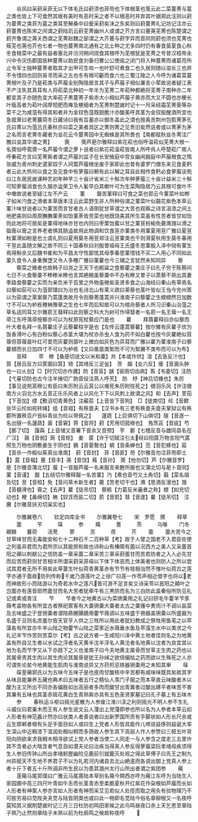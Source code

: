 <!-- { "loadSidebar": true } -->
　　谷风曰采葑采菲无以下体毛氏曰葑须也菲芴也下体根茎也笺云此二菜蔓菁与葍之类也皆上下可食然其根有美时有恶时采之者不以根恶时并弃其叶据郑此注则以葑为蔓菁之类菲为葍之类耳至解桑中曰爰采葑矣沬之东矣则曰葑蔓菁礼记坊记注亦云葑蔓菁也陈宋之间谓之葑陆玑云葑芜菁幽州人或谓之芥方言曰蘴荛芜菁也陈楚谓之葑齐鲁谓之荛关西谓之芜菁赵魏之部谓之大芥蘴与葑字异而音同则葑也须也芜菁也薞芜也荛也芥也七者一物也蔓菁南北通有之北土种之尤多四时仍有春食苗夏食心秋冬食根菜中之最有益者塞北并汾河朔间烧食其根呼为芜根犹是芜菁之号昔汉桓帝永兴中令灾伤郡国皆种蔓菁以助民食刘备归曹公公使觇之闭门将入种蔓菁而诸葛亮所止令军士独种蔓菁者取其才出甲可生啖一也叶舒可煮食二也久居则随以滋长三也弃不令惜四也回则易寻而采之五也冬有根可斸而食六也三蜀江陵之人今呼为诸葛菜蔓菁根叶及子乃是菘类与芦菔全别陶隐居言其子与芦菔子相似兼言小荤故说者疑江表不产注失其真耳有人将菘菜北种初一年半为芜菁二年菘种都絶将芜菁子南种亦二年都变其子亦随色变大率菘子黒蔓菁子紫赤大小相似芦菔子黄赤而大又不圆也亦梗长叶瘦高者为菘叶阔厚短肥而庳及梗细者为芜菁荆楚嵗时记十一月采经霜芜菁葵等杂菜干之为咸菹有得其和者并为金钗色菹既甜脆汁亦酸美呼其茎为金钗股醒酒所宜也急就章曰老菁蘘荷冬日藏诗曰我有旨蓄亦以御冬盖此之谓也按禹贡荆州包匦菁茅孔氏曰菁以为菹吕氏春秋亦曰菜之美者具区之菁则菁之见贵旧矣然说者或以菁茅为茅之名而言老菁冬藏者为韭花云今蔓菁园中无蜘蛛是其所畏也【南都赋秋韭冬菁注广雅曰韭其华谓之菁】
　　葖
　　葖芦萉尔雅释曰紫花菘也俗呼温菘似芜菁大根一名葖俗呼雹葖一名芦菔今谓之萝卜说者曰紫花菘温菘皆南人所呼呉人呼楚菘广南人呼秦菘方言曰芜菁紫者谓之芦菔刘盆子在长安掖庭中宫女幽闲掘庭中芦菔根食之隋张威为青州刺史遣家奴于人间鬻芦菔根坐废于家即此也昔有婆罗门僧东来见食麦麫者云此大热何以食之及见食中有萝菔曰赖有此以解之耳自此相传食麫必食萝菔谈苑曰江东居民嵗课种艺初年种芋三十亩计省米三十斛次年种萝菔三十亩计益米三十斛可知萝菔消食也久服亦澁荣卫令人髪早白其嫰叶可为生菜陶隐居乃云其根可食叶不中噉故说者至疑江左不产云
　　菫
　　齧苦菫释曰可食之菜也郭云今菫菜叶如栁子如米汋食之滑者本草唐本注云此菜野生非人所种俗谓之菫菜叶似蕺花紫色本草云菫汁味甘说者以为菫苦而言甘者古人语倒犹甘草谓之大苦也观緜之诗言沮漆之间土地肥美则曰周原膴膴菫荼如饴菫荼皆苦菜也地既饶美其所生菜虽有性苦者皆甘如饴则此地将可居矣是菫得地味亦甘也内则曰枣栗饴蜜以甘之菫荁枌榆免薧滫瀡以滑之脂膏以膏之言养老者惧其肠澁故用此物调和饮食荁亦菫类冬用菫夏用荁广雅曰夏荁秋菫滑如粉是也士虞礼则曰夏用葵冬用荁郑注云荁菫类也干则滑夏秋用生葵冬春用干荁此盖随文解之故不同三十国春秋曰刘殷曽祖母王氏盛冬思菫殷入泽中恸有菫生焉得斛余又后魏书崔和为平昌太守性鄙恡其母季春思菫惜钱不买二人用心不同如此菫久食令人身重懈墯又令人多睡广雅曰菫藋也今三辅之言犹然未知同异
　　藜
　　藜菜之微者也故韩子曰尧之王天下也粝粱之食藜藿之羮庄子曰孔子穷于陈蔡间七日不火食藜羮不糁糁米糁也言其絶粮虽藜羮中不办有糁又曽子以蒸藜不熟出其妻季路食藜藿之实而为亲负米于百里之外物虽微矣圣贤多食之山海经曰秦山有草焉名曰藜如荻可以为菹郭璞曰为治也毛诗北山有莱义疏曰莱藜也茎叶皆似王刍今兖州蒸以为茹谓之莱案藜乃蒿蓬类故月令则藜莠蓬蒿并兴淮南子曰藜藿之生蝡蝡然日加数寸不可以为栌栋楩柟豫章之生也七年而后知故可以为棺舟藜者人所习识秦山治菹之草名适同耳又尔雅葥王蔧释曰此则藜之科大为树可作埽彗者一名葥一名王蔧一名王帚江东呼落帚按藜亦可以为杖原宪杖藜应门是也
　　藋
　　拜蔏藋释曰亦似藜而叶大者名拜一名蔏藋庄子云藜藋柱宇是也【左传云蓬蒿藜藋】按尔雅有灰藋子炊为饭香滑叶心有白粉似藜心赤茎大堪为杖亦杀虫人食为药不如白藋也按今灰藋絶似苜蓿但苜蓿苗叶红可爱而灰藋则苗叶上微白如灰色为异耳而广雅以藋为菫淮南子曰藜藋蝡而长日加四寸不可以为栌栋【又曰蔐苗类絮而不可为絮黂不类布而可以为布】
　　音释
　　苹　糁【桑感切说文以米和羮】共【本或作供】湆【去急反汁也】筥【居吕反方曰筐圎曰筥】锜【其绮反三足釡】　茨　衂【女六反】瘘【音漏头肿也一曰乆创】□【时冗切亦作尰】防【音盲】龋【驱雨切齿病】蒍【韦委切】注防【弋菙切防也古今注羊捶切广韵音役注燕人呼芡】　防　杼【神吕切橡也】朱厉【事见说苑莒穆公有臣曰朱厉附云云莒公以难死朱厉附徃死之】徴羽乐风【许注徴南方火羽北方水五音正乐乐风者上以风化下下以风刺上故谓之风】和【去声】芰茄【下音加】缥【敷沼切青黄色】注薢茩【上音皆下音狗】　□【徒南切】纶【音鳏张华云纶如宛转绳】组【音祖】有秩啬夫【汉书乡有三老有秩啬夫啬夫掌狱讼有秩郡所置秩百户皆紏青丝为纶以带佩之】　　蘧蔬【上巨俱切下山俱切】隧【音遂一名出隧一名蘧蔬】菌【音窘】蒋【音将】葑【芳用切菰根也】　鳬茨茈【音疵】芍【都了切】　藷藇【上音储又音署下音余又音预】　芋　郪【七稽反音与雌同县名在广汉】　蒻【音弱】蒟【音矩】　姜　蓲【许于切赋注引太经曰阳蓲万物言阳气蓲照生万物也阴敷姜生于阴也】鷃【音晏鴽也】蜩【音条蝉也】范【音犯蜂也】蔱【音杀一作榝似茱萸出淮南】　葑【音封】　菲【音匪】芴【尔雅音勿注菲芴即土】葍【音福】蘴【音丰】荛【音饶】薞【音孙】　葖【他勿切】芦【尔雅音罗】萉【尔雅音蒲北切】菔【一音服芦菔一名来服言来麰所服也又蒲北切与萉卜音同】　菫【音谨】　齧【五结切尔雅释齧一名苦菫】汋【煮也音芍又土角切】蕺【菜名爼及切】荁【音桓】免【音问草木新生者】薧【苦老切干也】滫【思酒反溲也】瀡【音髓滑也】膏之【去声】藋【徒吊切】　藜粝【力葛反米麄者之称】蝡【如兖切动也】楩【鼻绵切】柟【奴含而盐二切】葥【音箭】彗【音遂】藋【徒吊切】　注黂【尔雅音扶刃切枲实也】



　　尔雅翼卷六
　　钦定四库全书
　　尔雅翼卷七
　　宋　罗愿　撰
　　释草
　　蘦　　　苄　　　菋　　　参
　　薚　　　蓍　　　茨　　　乌喙
　　门冬　　顚棘　　蘘荷　　活茺
　　蓼　　　苏　　　荏　　　芥
　　蘦
　　蘦大苦今之甘草味甘而无毒能安和七十二种石千二百种草【考】故于人譬之国老不入君臣佐使之列虽非君而为君所宗以其能爕和故也诗称山有榛隰有蘦以况西方之美人又采蘦首阳之顚以刺献公之信防盖一章采蘦二章采苦三章采葑蘦甘而苦若防者之入人必先甘而后苦而葑则甘苦相半所谓采葑采菲毋以下体下体恶而上体美者也则防人之所以尝试其君者无所不用矣此草蔓生叶似荷青黄茎赤有节节有枝相当然不惟叶似荷古之莲字亦通于蘦故防列传称千嵗乃游莲叶之上徐广曰莲一作苓声相近借字也将以老而神故形小而陆游以为奇若水中之莲凡皆可游不足言矣又诗采苓以首阳之顚叶之岂蘦亦有莲音耶然蘦甘而名大苦者犹牵牛有三黒防而名为三白防此盖秦俗所防见礼记或素或青注
　　芐
　　芐者今之地黄古以为菜铏羮用之礼记曰钘毛牛藿羊芐豕薇考盖物各有所宜古者祭祀賔客有大羮铏羮大羮者太古之羮镬中煑肉汁不调以盐菜及五味盛之于登铏羮者谓陪鼎膷臐膮用藿芐薇调以五味盛于铏器盖铏羮以所盛器为名盛于豆则名庶羞尔皆天官亨人供之三牲所以用此者犹妇教成之祭牲用鱼芼之以苹藻各有所宜亦牛羊山陆之物藿芐山陆之菜豕近水薇垂水鱼及苹藻生水中以类求之今礼记羊芐作苦则苦菜尔【考】古之说方者一生咸阳川泽中黄土地者佳则名之为地黄盖有所自又生者以水试之浮者名天黄半沈半浮名人黄沈者名地黄以沈者为良宜其以地为名而芐字又从下亦趋下之义也淮南子曰今夫地黄主属骨而甘草主生肉之药也以其属骨责其生肉以其生肉论其属骨是犹王孙绰之欲倍偏枯之药而欲以生殊死之人亦可谓失论矣今地黄能生肌肉与淮南说异又方药煎忌铁器铏羮用之未知其审
　　菋
　　菋荎藸郭氏以为五味今五味子是也皮肉甘酸核中辛苦都有咸味味既具矣故其字从味且能兼养五藏也典术曰五味者五行之精仙人羡门子服之而本草直云味酸者木以酸为主又所出不同亦各偏胜如出高丽者多肉而酸甘出青冀者过酸出建平者味苦不害其兼有五味也其茎赤斑花黄白生青熟紫亦具有五色圣贤冢墓记曰孔子墓上有五味木
　　参
　　春秋运斗枢曰摇光星散为人参废江淮川渎之利则摇光不明人参不生礼斗威仪曰君乗木而王有人参生说文云人薓出上党薓即参也所以名为人参者本草云如人形者有神范蠡计然亦曰状类人者善说者曰出新罗国所贡有手脚状如人形长尺余或云生邯郸者根有头足手面目如人或曰生上党者人形皆具能作儿啼说益侈则益诞大率生深山中近椵漆下湿润处椵似桐而多荫故人参生其下高丽人作人参赞曰三桠五叶背阳向阴欲来求我椵木相寻欲试上党人参者当使二人同走一与人参含之度走三五里许其不含者必大喘含者气息自如潜夫论曰治疾当得真人参反得萝菔梁阮孝绪母疾须得生人参旧传钟山所出孝绪躬歴幽险见鹿前引就鹿灭处视之得此草傅子曰先王之制九州异赋天不生地不养君子不以为礼若河内诸县去北山絶逺而各调出御上党真人参上者十斤下者五十斤所调非所生民以为患其潞州太行山所出者谓之紫团参
　　薚
　　蓫薚马尾郭璞曰广雅云马尾蔏陆本草别名薚今闗西亦呼为薚江东呼为当陆生人家园圃中高三四尺叶青如牛舌而长茎青赤至柔脆夏秋开红紫花作朶根如芦菔而长如人形者有神案人参亦言如人形者有神而采艾见若似人处揽而取之用灸有验物理乃不可胜穷易曰苋陛夬夬苋与陆皆阴类也或曰此一物即名苋陆今俗名章柳根又一名夜呼莫知其义据荆楚嵗时记三月三日杜防初鸣田家候之此鸟鸣昼夜口赤上天乞恩至章陆子熟乃止然则章陆子未熟以前为杜鹃鸣之候故称夜呼
　　
